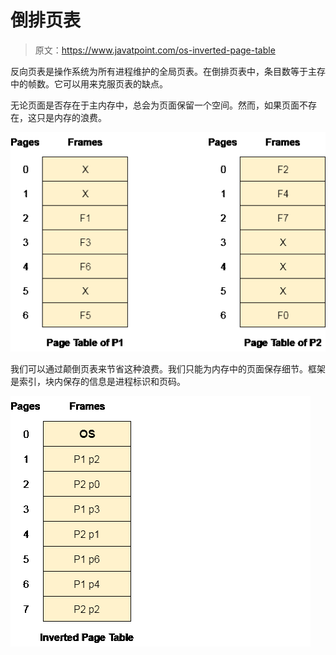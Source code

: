 # 倒排页表

> 原文：<https://www.javatpoint.com/os-inverted-page-table>

反向页表是操作系统为所有进程维护的全局页表。在倒排页表中，条目数等于主存中的帧数。它可以用来克服页表的缺点。

无论页面是否存在于主内存中，总会为页面保留一个空间。然而，如果页面不存在，这只是内存的浪费。

![OS Inverted Page Table](img/ade56b361abd4b7f02e35ee1687ba075.png)

我们可以通过颠倒页表来节省这种浪费。我们只能为内存中的页面保存细节。框架是索引，块内保存的信息是进程标识和页码。

![OS Inverted Page Table 1](img/a8de02b3e2cb502e8984a57276738df8.png)